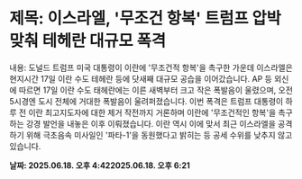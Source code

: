 # **제목: 이스라엘, '무조건 항복' 트럼프 압박 맞춰 테헤란 대규모 폭격**

  내용: 도널드 트럼프 미국 대통령이 이란에 '무조건적 항복'을 촉구한 가운데 이스라엘은 현지시간 17일 이란 수도 테헤란 등에 닷새째 대규모 공습을 이어갔습니다.  AP 등 외신에 따르면 17일 이란 수도 태헤란에는 이른 새벽부터 크고 작은 폭발음이 울렸으며, 오전 5시경엔 도시 전체에 거대한 폭발음이 울려퍼졌습니다.  이번 폭격은 트럼프 대통령이 하루 전 이란 최고지도자에 대한 제거 작전까지 거론하며 이란에 '무조건적인 항복'을 촉구하는 강경 발언을 내놓은 이후 이뤄졌습니다.  이란 역시 이에 맞서 최근 이스라엘을 공격하기 위해 극초음속 미사일인 '파타-1'을 동원했다고 밝히는 등 공세 수위를 낮추지 않고 있습니다.

  **날짜: 2025.06.18. 오후 4:422025.06.18. 오후 6:21**